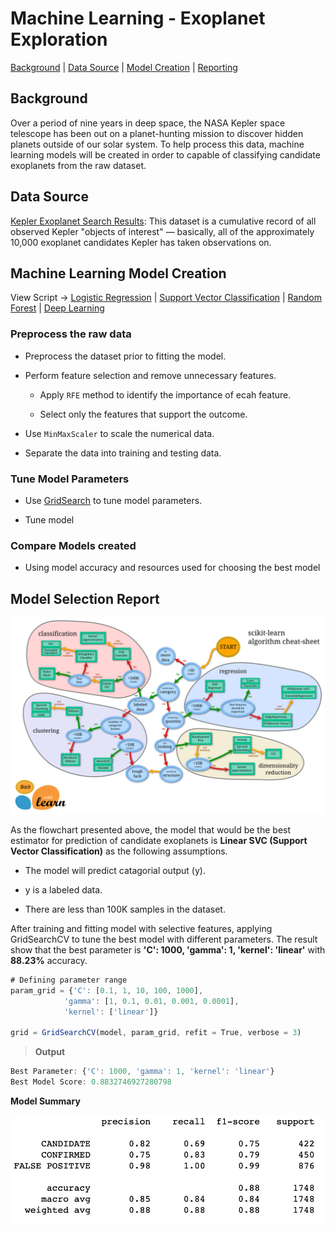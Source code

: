 # Machine Learning - Exoplanet Exploration

[Background](#Background) | [Data Source](#DataSource) | [Model Creation](#MachineLearningModelCreation) | [Reporting](#Reporting)

## Background

Over a period of nine years in deep space, the NASA Kepler space telescope has been out on a planet-hunting mission to discover hidden planets outside of our solar system. To help process this data, machine learning models will be created in order to capable of classifying candidate exoplanets from the raw dataset.

## Data Source

[Kepler Exoplanet Search Results](https://www.kaggle.com/nasa/kepler-exoplanet-search-results): This dataset is a cumulative record of all observed Kepler "objects of interest" — basically, all of the approximately 10,000 exoplanet candidates Kepler has taken observations on.

## Machine Learning Model Creation

View Script -> [Logistic Regression](exoplanet_exploration/Testing/logistic_regression.ipynb) | [Support Vector Classification](exoplanet_exploration/Testing/svc.ipynb) | [Random Forest](exoplanet_exploration/Testing/random_forest.ipynb) | [Deep Learning](exoplanet_exploration/Testing/deep_learning.ipynb)

### Preprocess the raw data

- Preprocess the dataset prior to fitting the model.

- Perform feature selection and remove unnecessary features.

    * Apply `RFE` method to identify the importance of ecah feature.
    
    * Select only the features that support the outcome. 

- Use `MinMaxScaler` to scale the numerical data.

- Separate the data into training and testing data.

### Tune Model Parameters

- Use [GridSearch](https://scikit-learn.org/stable/modules/grid_search.html) to tune model parameters.

- Tune model

### Compare Models created

- Using model accuracy and resources used for choosing the best model

## Model Selection Report

<a align="center" href="https://scikit-learn.org/stable/tutorial/machine_learning_map/index.html" target="_blank"><img alt="Estimator Flowchart" src="Images/ml_map.png" /></a>

As the flowchart presented above, the model that would be the best estimator for prediction of candidate exoplanets is **Linear SVC (Support Vector Classification)** as the following assumptions.

- The model will predict catagorial output (y).

- y is a labeled data.

- There are less than 100K samples in the dataset.

After training and fitting model with selective features, applying GridSearchCV to tune the best model with different parameters. The result show that the best parameter is **'C': 1000, 'gamma': 1, 'kernel': 'linear'** with **88.23%** accuracy.

```javascript
# Defining parameter range 
param_grid = {'C': [0.1, 1, 10, 100, 1000],  
            'gamma': [1, 0.1, 0.01, 0.001, 0.0001], 
            'kernel': ['linear']}  

grid = GridSearchCV(model, param_grid, refit = True, verbose = 3)
```
> **Output**
```javascript
Best Parameter: {'C': 1000, 'gamma': 1, 'kernel': 'linear'}
Best Model Score: 0.8832746927280798
```

**Model Summary**

<p align="center">
  <img src="Images/svc_summary.png">
</p>